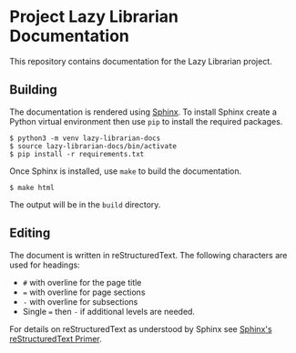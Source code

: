 # Project Lazy Librarian Documentation
This repository contains documentation for the Lazy Librarian project.


## Building
The documentation is rendered using [Sphinx](https://www.sphinx-doc.org/en/master/).
To install Sphinx create a Python virtual environment then use `pip` to install
the required packages.

```
$ python3 -m venv lazy-librarian-docs
$ source lazy-librarian-docs/bin/activate
$ pip install -r requirements.txt
```

Once Sphinx is installed, use `make` to build the documentation. 
```
$ make html
```

The output will be in the `build` directory.


## Editing
The document is written in reStructuredText. The following characters are used
for headings:

* `#` with  overline for the page title
* `=` with overline for page sections
* `-` with overline for subsections
* Single `=` then `-` if additional levels are needed.

For details on reStructuredText as understood by Sphinx see
[Sphinx's reStructuredText Primer](https://www.sphinx-doc.org/en/master/usage/restructuredtext/basics.html).
